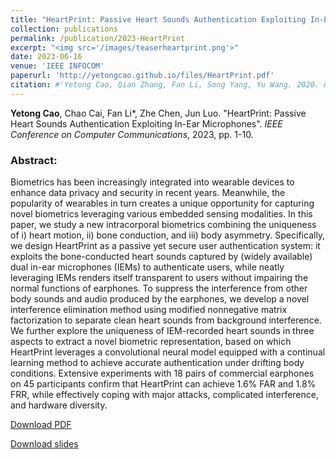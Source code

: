 ```yaml
---
title: "HeartPrint: Passive Heart Sounds Authentication Exploiting In-Ear Microphones"
collection: publications
permalink: /publication/2023-HeartPrint
excerpt: "<img src='/images/teaserheartprint.png'>"
date: 2023-06-16
venue: 'IEEE INFOCOM'
paperurl: 'http://yetongcao.github.io/files/HeartPrint.pdf'
citation: #'Yetong Cao, Qian Zhang, Fan Li, Song Yang, Yu Wang. 2020. &quot;EarAce: Empowering Versatile Acoustic Sensing via Earable Active Noise Cancellation Platform.&quot; <i>Proceedings of the ACM on Interactive, Mobile, Wearable and Ubiquitous Technologies</i>. 7(2), 1-23.'
---
```

**Yetong Cao**, Chao Cai, Fan Li*, Zhe Chen, Jun Luo. "HeartPrint: Passive Heart Sounds Authentication Exploiting In-Ear Microphones". _IEEE Conference on Computer Communications_, 2023, pp. 1-10.


### Abstract:
Biometrics has been increasingly integrated into wearable devices to enhance data privacy and security in recent years. Meanwhile, the popularity of wearables in turn creates a unique opportunity for capturing novel biometrics leveraging various embedded sensing modalities. In this paper, we study a new intracorporal biometrics combining the uniqueness of i) heart motion, ii) bone conduction, and iii) body asymmetry. Specifically, we design HeartPrint as a passive yet secure user authentication system: it exploits the bone-conducted heart sounds captured by (widely available) dual in-ear microphones (IEMs) to authenticate users, while neatly leveraging IEMs renders itself transparent to users without impairing the normal functions of earphones. To suppress the interference from other body sounds and audio produced by the earphones, we develop a novel interference elimination method using modified nonnegative matrix factorization to separate clean heart sounds from background interference. We further explore the uniqueness of IEM-recorded heart sounds in three aspects to extract a novel biometric representation, based on which HeartPrint leverages a convolutional neural model equipped with a continual learning method to achieve accurate authentication under drifting body conditions. Extensive experiments with 18 pairs of commercial earphones on 45 participants confirm that HeartPrint can achieve 1.6% FAR and 1.8% FRR, while effectively coping with major attacks, complicated interference, and hardware diversity.

[<ins>Download PDF</ins>](../files/HeartPrint.pdf) 

[<ins>Download slides</ins>](../files/HeartPrint.pptx)
